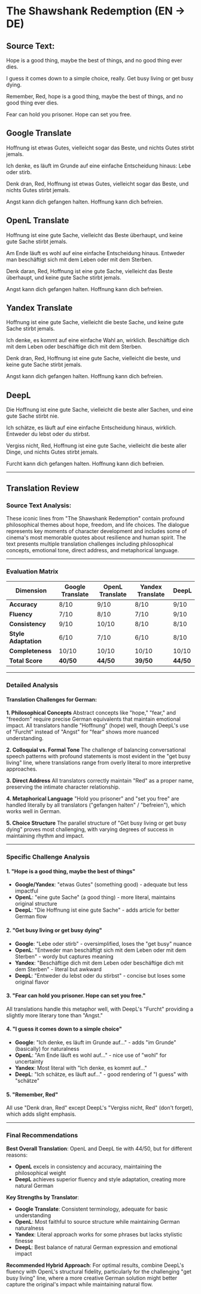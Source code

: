 # The Shawshank Redemption (EN → DE)

## Source Text:
Hope is a good thing, maybe the best of things, and no good thing ever dies.

I guess it comes down to a simple choice, really. Get busy living or get busy dying.

Remember, Red, hope is a good thing, maybe the best of things, and no good thing ever dies.

Fear can hold you prisoner. Hope can set you free.

## Google Translate
Hoffnung ist etwas Gutes, vielleicht sogar das Beste, und nichts Gutes stirbt jemals.

Ich denke, es läuft im Grunde auf eine einfache Entscheidung hinaus: Lebe oder stirb.

Denk dran, Red, Hoffnung ist etwas Gutes, vielleicht sogar das Beste, und nichts Gutes stirbt jemals.

Angst kann dich gefangen halten. Hoffnung kann dich befreien.

## OpenL Translate
Hoffnung ist eine gute Sache, vielleicht das Beste überhaupt, und keine gute Sache stirbt jemals.

Am Ende läuft es wohl auf eine einfache Entscheidung hinaus. Entweder man beschäftigt sich mit dem Leben oder mit dem Sterben.

Denk daran, Red, Hoffnung ist eine gute Sache, vielleicht das Beste überhaupt, und keine gute Sache stirbt jemals.

Angst kann dich gefangen halten. Hoffnung kann dich befreien.

## Yandex Translate
Hoffnung ist eine gute Sache, vielleicht die beste Sache, und keine gute Sache stirbt jemals.

Ich denke, es kommt auf eine einfache Wahl an, wirklich. Beschäftige dich mit dem Leben oder beschäftige dich mit dem Sterben.

Denk dran, Red, Hoffnung ist eine gute Sache, vielleicht die beste, und keine gute Sache stirbt jemals.

Angst kann dich gefangen halten. Hoffnung kann dich befreien.

## DeepL
Die Hoffnung ist eine gute Sache, vielleicht die beste aller Sachen, und eine gute Sache stirbt nie.

Ich schätze, es läuft auf eine einfache Entscheidung hinaus, wirklich. Entweder du lebst oder du stirbst.

Vergiss nicht, Red, Hoffnung ist eine gute Sache, vielleicht die beste aller Dinge, und nichts Gutes stirbt jemals.

Furcht kann dich gefangen halten. Hoffnung kann dich befreien.

---

## Translation Review

### Source Text Analysis:
These iconic lines from "The Shawshank Redemption" contain profound philosophical themes about hope, freedom, and life choices. The dialogue represents key moments of character development and includes some of cinema's most memorable quotes about resilience and human spirit. The text presents multiple translation challenges including philosophical concepts, emotional tone, direct address, and metaphorical language.

---

### Evaluation Matrix

| Dimension | Google Translate | OpenL Translate | Yandex Translate | DeepL |
|-----------|------------------|-----------------|------------------|--------|
| **Accuracy** | 8/10 | 9/10 | 8/10 | 9/10 |
| **Fluency** | 7/10 | 8/10 | 7/10 | 9/10 |
| **Consistency** | 9/10 | 10/10 | 8/10 | 8/10 |
| **Style Adaptation** | 6/10 | 7/10 | 6/10 | 8/10 |
| **Completeness** | 10/10 | 10/10 | 10/10 | 10/10 |
| **Total Score** | **40/50** | **44/50** | **39/50** | **44/50** |

---

### Detailed Analysis

#### Translation Challenges for German:

**1. Philosophical Concepts**
Abstract concepts like "hope," "fear," and "freedom" require precise German equivalents that maintain emotional impact. All translators handle "Hoffnung" (hope) well, though DeepL's use of "Furcht" instead of "Angst" for "fear" shows more nuanced understanding.

**2. Colloquial vs. Formal Tone**
The challenge of balancing conversational speech patterns with profound statements is most evident in the "get busy living" line, where translations range from overly literal to more interpretive approaches.

**3. Direct Address**
All translators correctly maintain "Red" as a proper name, preserving the intimate character relationship.

**4. Metaphorical Language**
"Hold you prisoner" and "set you free" are handled literally by all translators ("gefangen halten" / "befreien"), which works well in German.

**5. Choice Structure**
The parallel structure of "Get busy living or get busy dying" proves most challenging, with varying degrees of success in maintaining rhythm and impact.

---

### Specific Challenge Analysis

#### 1. **"Hope is a good thing, maybe the best of things"**
- **Google/Yandex**: "etwas Gutes" (something good) - adequate but less impactful
- **OpenL**: "eine gute Sache" (a good thing) - more literal, maintains original structure
- **DeepL**: "Die Hoffnung ist eine gute Sache" - adds article for better German flow

#### 2. **"Get busy living or get busy dying"**
- **Google**: "Lebe oder stirb" - oversimplified, loses the "get busy" nuance
- **OpenL**: "Entweder man beschäftigt sich mit dem Leben oder mit dem Sterben" - wordy but captures meaning
- **Yandex**: "Beschäftige dich mit dem Leben oder beschäftige dich mit dem Sterben" - literal but awkward
- **DeepL**: "Entweder du lebst oder du stirbst" - concise but loses some original flavor

#### 3. **"Fear can hold you prisoner. Hope can set you free."**
All translations handle this metaphor well, with DeepL's "Furcht" providing a slightly more literary tone than "Angst."

#### 4. **"I guess it comes down to a simple choice"**
- **Google**: "Ich denke, es läuft im Grunde auf..." - adds "im Grunde" (basically) for naturalness
- **OpenL**: "Am Ende läuft es wohl auf..." - nice use of "wohl" for uncertainty
- **Yandex**: Most literal with "Ich denke, es kommt auf..."
- **DeepL**: "Ich schätze, es läuft auf..." - good rendering of "I guess" with "schätze"

#### 5. **"Remember, Red"**
All use "Denk dran, Red" except DeepL's "Vergiss nicht, Red" (don't forget), which adds slight emphasis.

---

### Final Recommendations

**Best Overall Translation**: OpenL and DeepL tie with 44/50, but for different reasons:
- **OpenL** excels in consistency and accuracy, maintaining the philosophical weight
- **DeepL** achieves superior fluency and style adaptation, creating more natural German

**Key Strengths by Translator**:
- **Google Translate**: Consistent terminology, adequate for basic understanding
- **OpenL**: Most faithful to source structure while maintaining German naturalness
- **Yandex**: Literal approach works for some phrases but lacks stylistic finesse
- **DeepL**: Best balance of natural German expression and emotional impact

**Recommended Hybrid Approach**:
For optimal results, combine DeepL's fluency with OpenL's structural fidelity, particularly for the challenging "get busy living" line, where a more creative German solution might better capture the original's impact while maintaining natural flow.